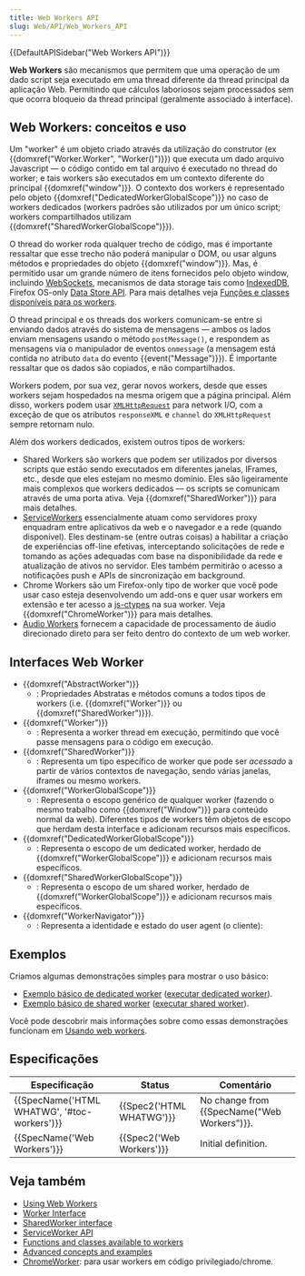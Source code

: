 ```yaml
---
title: Web Workers API
slug: Web/API/Web_Workers_API
---
```

{{DefaultAPISidebar("Web Workers API")}}

**Web Workers** são mecanismos que permitem que uma operação de um dado script seja executado em uma thread diferente da thread principal da aplicação Web. Permitindo que cálculos laboriosos sejam processados sem que ocorra bloqueio da thread principal (geralmente associado à interface).

## Web Workers: conceitos e uso

Um "worker" é um objeto criado através da utilização do construtor (ex {{domxref("Worker.Worker", "Worker()")}}) que executa um dado arquivo Javascript — o código contido em tal arquivo é executado no thread do worker; e tais workers são executados em um contexto diferente do principal {{domxref("window")}}. O contexto dos workers é representado pelo objeto {{domxref("DedicatedWorkerGlobalScope")}} no caso de workers dedicados (workers padrões são utilizados por um único script; workers compartilhados utilizam {{domxref("SharedWorkerGlobalScope")}}).

O thread do worker roda qualquer trecho de código, mas é importante ressaltar que esse trecho não poderá manipular o DOM, ou usar alguns métodos e propriedades do objeto {{domxref("window")}}. Mas, é permitido usar um grande número de itens fornecidos pelo objeto window, incluindo [WebSockets](/pt-BR/docs/WebSockets), mecanismos de data storage tais como [IndexedDB](/pt-BR/docs/Web/API/IndexedDB_API), Firefox OS-only [Data Store API](/pt-BR/docs/Web/API/Data_Store_API). Para mais detalhes veja [Funções e classes disponíveis para os workers](/pt-BR/docs/Web/API/Worker/Functions_and_classes_available_to_workers).

O thread principal e os threads dos workers comunicam-se entre si enviando dados através do sistema de mensagens — ambos os lados enviam mensagens usando o método `postMessage()`, e respondem as mensagens via o manipulador de eventos `onmessage` (a mensagem está contida no atributo `data` do evento {{event("Message")}}). É importante ressaltar que os dados são copiados, e não compartilhados.

Workers podem, por sua vez, gerar novos workers, desde que esses workers sejam hospedados na mesma origem que a página principal. Além disso, workers podem usar [`XMLHttpRequest`](/en/DOM/XMLHttpRequest) para network I/O, com a exceção de que os atributos `responseXML` e `channel` do `XMLHttpRequest` sempre retornam nulo.

Além dos workers dedicados, existem outros tipos de workers:

- Shared Workers são workers que podem ser utilizados por diversos scripts que estão sendo executados em diferentes janelas, IFrames, etc., desde que eles estejam no mesmo domínio. Eles são ligeiramente mais complexos que workers dedicados — os scripts se comunicam através de uma porta ativa. Veja {{domxref("SharedWorker")}} para mais detalhes.
- [ServiceWorkers](/pt-BR/docs/Web/API/ServiceWorker_API) essencialmente atuam como servidores proxy enquadram entre aplicativos da web e o navegador e a rede (quando disponível). Eles destinam-se (entre outras coisas) a habilitar a criação de experiências off-line efetivas, interceptando solicitações de rede e tomando as ações adequadas com base na disponibilidade da rede e atualização de ativos no servidor. Eles também permitirão o acesso a notificações push e APIs de sincronização em background.
- Chrome Workers são um Firefox-only tipo de worker que você pode usar caso esteja desenvolvendo um add-ons e quer usar workers em extensão e ter acesso a [js-ctypes](/en/js-ctypes) na sua worker. Veja {{domxref("ChromeWorker")}} para mais detalhes.
- [Audio Workers](/pt-BR/docs/Web/API/Web_Audio_API#Audio_Workers) fornecem a capacidade de processamento de áudio direcionado direto para ser feito dentro do contexto de um web worker.

## Interfaces Web Worker

- {{domxref("AbstractWorker")}}
  - : Propriedades Abstratas e métodos comuns a todos tipos de workers (i.e. {{domxref("Worker")}} ou {{domxref("SharedWorker")}}).
- {{domxref("Worker")}}
  - : Representa a worker thread em execução, permitindo que você passe mensagens para o código em execução.
- {{domxref("SharedWorker")}}
  - : Representa um tipo específico de worker que pode ser _acessado_ a partir de vários contextos de navegação, sendo várias janelas, iframes ou mesmo workers.
- {{domxref("WorkerGlobalScope")}}
  - : Representa o escopo genérico de qualquer worker (fazendo o mesmo trabalho como {{domxref("Window")}} para conteúdo normal da web). Diferentes tipos de workers têm objetos de escopo que herdam desta interface e adicionam recursos mais específicos.
- {{domxref("DedicatedWorkerGlobalScope")}}
  - : Representa o escopo de um dedicated worker, herdado de {{domxref("WorkerGlobalScope")}} e adicionam recursos mais específicos.
- {{domxref("SharedWorkerGlobalScope")}}
  - : Representa o escopo de um shared worker, herdado de {{domxref("WorkerGlobalScope")}} e adicionam recursos mais específicos.
- {{domxref("WorkerNavigator")}}
  - : Representa a identidade e estado do user agent (o cliente):

## Exemplos

Criamos algumas demonstrações simples para mostrar o uso básico:

- [Exemplo básico de dedicated worker](https://github.com/mdn/simple-web-worker) ([executar dedicated worker](http://mdn.github.io/simple-web-worker/)).
- [Exemplo básico de shared worker](https://github.com/mdn/simple-shared-worker) ([executar shared worker](http://mdn.github.io/simple-shared-worker/)).

Você pode descobrir mais informações sobre como essas demonstrações funcionam em [Usando web workers](/pt-BR/docs/Web/API/Web_Workers_API/Using_web_workers).

## Especificações

| Especificação                                            | Status                           | Comentário                                           |
| -------------------------------------------------------- | -------------------------------- | ---------------------------------------------------- |
| {{SpecName('HTML WHATWG', '#toc-workers')}} | {{Spec2('HTML WHATWG')}} | No change from {{SpecName("Web Workers")}}. |
| {{SpecName('Web Workers')}}                     | {{Spec2('Web Workers')}} | Initial definition.                                  |

## Veja também

- [Using Web Workers](/pt-BR/docs/Web/API/Web_Workers_API/basic_usage)
- [Worker Interface](/pt-BR/docs/Web/API/Worker)
- [SharedWorker interface](/pt-BR/docs/Web/API/SharedWorker)
- [ServiceWorker API](/pt-BR/docs/Web/API/ServiceWorker_API)
- [Functions and classes available to workers](/pt-BR/docs/Web/API/Worker/Functions_and_classes_available_to_workers)
- [Advanced concepts and examples](/pt-BR/docs/Web/API/Web_Workers_API/Advanced_concepts_and_examples)
- [ChromeWorker](/pt-BR/docs/Web/API/ChromeWorker): para usar workers em código privilegiado/chrome.
